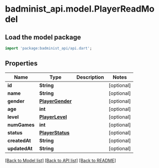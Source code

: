 # badminist_api.model.PlayerReadModel

## Load the model package
```dart
import 'package:badminist_api/api.dart';
```

## Properties
Name | Type | Description | Notes
------------ | ------------- | ------------- | -------------
**id** | **String** |  | [optional] 
**name** | **String** |  | [optional] 
**gender** | [**PlayerGender**](PlayerGender.md) |  | [optional] 
**age** | **int** |  | [optional] 
**level** | [**PlayerLevel**](PlayerLevel.md) |  | [optional] 
**numGames** | **int** |  | [optional] 
**status** | [**PlayerStatus**](PlayerStatus.md) |  | [optional] 
**createdAt** | **String** |  | [optional] 
**updatedAt** | **String** |  | [optional] 

[[Back to Model list]](../README.md#documentation-for-models) [[Back to API list]](../README.md#documentation-for-api-endpoints) [[Back to README]](../README.md)


